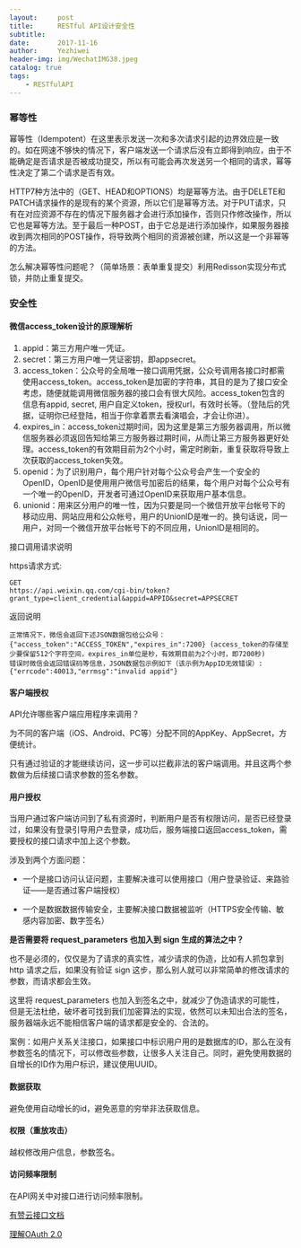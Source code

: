 ```yaml
---
layout:     post
title:      RESTful API设计安全性
subtitle:   
date:       2017-11-16
author:     Yezhiwei
header-img: img/WechatIMG38.jpeg
catalog: true
tags:
    - RESTfulAPI
---
```


### 幂等性

幂等性（Idempotent）在这里表示发送一次和多次请求引起的边界效应是一致的。如在网速不够快的情况下，客户端发送一个请求后没有立即得到响应，由于不能确定是否请求是否被成功提交，所以有可能会再次发送另一个相同的请求，幂等性决定了第二个请求是否有效。

HTTP7种方法中的（GET、HEAD和OPTIONS）均是幂等方法。由于DELETE和PATCH请求操作的是现有的某个资源，所以它们是幂等方法。对于PUT请求，只有在对应资源不存在的情况下服务器才会进行添加操作，否则只作修改操作，所以它也是幂等方法。至于最后一种POST，由于它总是进行添加操作，如果服务器接收到两次相同的POST操作，将导致两个相同的资源被创建，所以这是一个非幂等的方法。

怎么解决幂等性问题呢？（简单场景：表单重复提交）利用Redisson实现分布式锁，并防止重复提交。

### 安全性

#### 微信access_token设计的原理解析

1. appid：第三方用户唯一凭证。
2. secret：第三方用户唯一凭证密钥，即appsecret。
3. access_token：公众号的全局唯一接口调用凭据，公众号调用各接口时都需使用access_token。access_token是加密的字符串，其目的是为了接口安全考虑，随便就能调用微信服务器的接口会有很大风险。access_token包含的信息有appid, secret, 用户自定义token，授权url，有效时长等。（登陆后的凭据，证明你已经登陆，相当于你拿着票去看演唱会，才会让你进）。
4. expires_in：access_token过期时间，因为这里是第三方服务器调用，所以微信服务器必须返回告知给第三方服务器过期时间，从而让第三方服务器更好处理。access_token的有效期目前为2个小时，需定时刷新，重复获取将导致上次获取的access_token失效。
5. openid：为了识别用户，每个用户针对每个公众号会产生一个安全的OpenID，OpenID是使用用户微信号加密后的结果，每个用户对每个公众号有一个唯一的OpenID，开发者可通过OpenID来获取用户基本信息。
6. unionid：用来区分用户的唯一性，因为只要是同一个微信开放平台帐号下的移动应用、网站应用和公众帐号，用户的UnionID是唯一的。换句话说，同一用户，对同一个微信开放平台帐号下的不同应用，UnionID是相同的。

接口调用请求说明

https请求方式: 

```
GET
https://api.weixin.qq.com/cgi-bin/token?grant_type=client_credential&appid=APPID&secret=APPSECRET
```

返回说明


```
正常情况下，微信会返回下述JSON数据包给公众号：
{"access_token":"ACCESS_TOKEN","expires_in":7200} (access_token的存储至少要保留512个字符空间，expires_in单位是秒，有效期目前为2个小时，即7200秒)
错误时微信会返回错误码等信息，JSON数据包示例如下（该示例为AppID无效错误）:
{"errcode":40013,"errmsg":"invalid appid"}
```


#### 客户端授权

API允许哪些客户端应用程序来调用？

为不同的客户端（iOS、Android、PC等）分配不同的AppKey、AppSecret，方便统计。

只有通过验证的才能继续访问，这一步可以拦截非法的客户端调用。并且这两个参数做为后续接口请求参数的签名参数。

#### 用户授权

当用户通过客户端访问到了私有资源时，判断用户是否有权限访问，是否已经登录过，如果没有登录引导用户去登录，成功后，服务端接口返回access_token，需要授权的接口请求中加上这个参数。

涉及到两个方面问题：

* 一个是接口访问认证问题，主要解决谁可以使用接口（用户登录验证、来路验证——是否通过客户端授权）

* 一个是数据数据传输安全，主要解决接口数据被监听（HTTPS安全传输、敏感内容加密、数字签名）

**是否需要将 request_parameters 也加入到 sign 生成的算法之中？**

也不是必须的，仅仅是为了请求的真实性，减少请求的伪造，比如有人抓包拿到 http 请求之后，如果没有验证 sign 这步，那么别人就可以非常简单的修改请求的参数，而请求都会生效。

这里将 request_parameters 也加入到签名之中，就减少了伪造请求的可能性，但是无法杜绝，破坏者可找到我们加密算法的实现，依然可以未知出合法的签名，服务器端永远不能相信客户端的请求都是安全的、合法的。

案例：如用户关系关注接口，如果接口中标识用户用的是数据库的ID，那么在没有参数签名的情况下，可以修改些参数，让很多人关注自己。同时，避免使用数据的自增长的ID作为用户标识，建议使用UUID。


#### 数据获取

避免使用自动增长的id，避免恶意的穷举非法获取信息。

#### 权限（重放攻击）

越权修改用户信息，参数签名。

#### 访问频率限制

在API网关中对接口进行访问频率限制。

[有赞云接口文档](https://www.youzanyun.com/docs) 

[理解OAuth 2.0](http://www.ruanyifeng.com/blog/2014/05/oauth_2_0.html)
